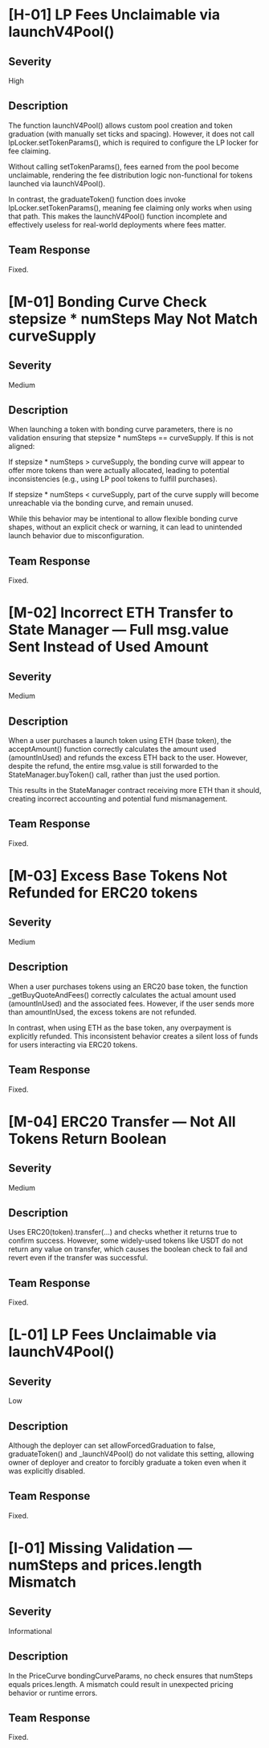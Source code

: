 # [H-01] LP Fees Unclaimable via launchV4Pool()

## Severity

High

## Description

The function launchV4Pool() allows custom pool creation and token graduation (with manually set ticks and spacing). However, it does not call lpLocker.setTokenParams(), which is required to configure the LP locker for fee claiming.

Without calling setTokenParams(), fees earned from the pool become unclaimable, rendering the fee distribution logic non-functional for tokens launched via launchV4Pool().

In contrast, the graduateToken() function does invoke lpLocker.setTokenParams(), meaning fee claiming only works when using that path. This makes the launchV4Pool() function incomplete and effectively useless for real-world deployments where fees matter.


## Team Response

Fixed.

# [M-01] Bonding Curve Check  stepsize * numSteps May Not Match curveSupply

## Severity

Medium

## Description

When launching a token with bonding curve parameters, there is no validation ensuring that stepsize * numSteps == curveSupply. If this is not aligned:

If stepsize * numSteps > curveSupply, the bonding curve will appear to offer more tokens than were actually allocated, leading to potential inconsistencies (e.g., using LP pool tokens to fulfill purchases).

If stepsize * numSteps < curveSupply, part of the curve supply will become unreachable via the bonding curve, and remain unused.

While this behavior may be intentional to allow flexible bonding curve shapes, without an explicit check or warning, it can lead to unintended launch behavior due to misconfiguration.


## Team Response

Fixed.

# [M-02] Incorrect ETH Transfer to State Manager — Full msg.value Sent Instead of Used Amount

## Severity

Medium

## Description

When a user purchases a launch token using ETH (base token), the acceptAmount() function correctly calculates the amount used (amountInUsed) and refunds the excess ETH back to the user. However, despite the refund, the entire msg.value is still forwarded to the StateManager.buyToken() call, rather than just the used portion.

This results in the StateManager contract receiving more ETH than it should, creating incorrect accounting and potential fund mismanagement.


## Team Response

Fixed.

# [M-03] Excess Base Tokens Not Refunded for ERC20 tokens

## Severity

Medium

## Description

When a user purchases tokens using an ERC20 base token, the function _getBuyQuoteAndFees() correctly calculates the actual amount used (amountInUsed) and the associated fees. However, if the user sends more than amountInUsed, the excess tokens are not refunded.

In contrast, when using ETH as the base token, any overpayment is explicitly refunded. This inconsistent behavior creates a silent loss of funds for users interacting via ERC20 tokens.

## Team Response

Fixed.

# [M-04] ERC20 Transfer — Not All Tokens Return Boolean

## Severity

Medium

## Description

Uses ERC20(token).transfer(...) and checks whether it returns true to confirm success. However, some widely-used tokens like USDT do not return any value on transfer, which causes the boolean check to fail and revert even if the transfer was successful.

## Team Response

Fixed.

# [L-01] LP Fees Unclaimable via launchV4Pool()

## Severity

Low

## Description

Although the deployer can set allowForcedGraduation to false, graduateToken() and _launchV4Pool() do not validate this setting, allowing owner of deployer and creator to forcibly graduate a token even when it was explicitly disabled.

## Team Response

Fixed.

# [I-01] Missing Validation — numSteps and prices.length Mismatch

## Severity

Informational

## Description

In the PriceCurve bondingCurveParams, no check ensures that numSteps equals prices.length. A mismatch could result in unexpected pricing behavior or runtime errors.

## Team Response

Fixed.